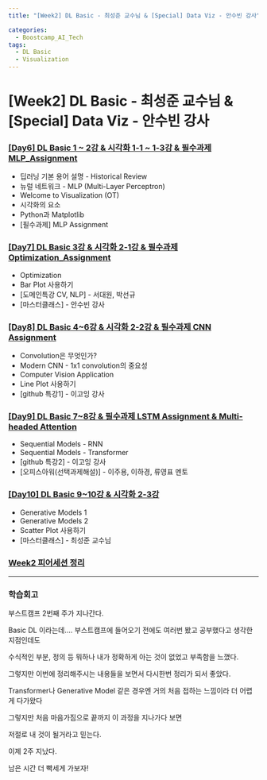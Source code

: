 ```yaml
---
title: "[Week2] DL Basic - 최성준 교수님 & [Special] Data Viz - 안수빈 강사"

categories:
  - Boostcamp_AI_Tech
tags:
  - DL Basic
  - Visualization
---
```


# [Week2] DL Basic - 최성준 교수님 & [Special] Data Viz - 안수빈 강사

### [[Day6] DL Basic 1 ~ 2강 & 시각화 1-1 ~ 1-3강 & 필수과제 MLP_Assignment](https://github.com/raki-1203/boostcamp_note/tree/main/Week_2/Day_6)

- 딥러닝 기본 용어 설명 - Historical Review
- 뉴럴 네트워크 - MLP (Multi-Layer Perceptron)
- Welcome to Visualization (OT)
- 시각화의 요소
- Python과 Matplotlib
- [필수과제] MLP Assignment

### [[Day7] DL Basic 3강 & 시각화 2-1강 & 필수과제 Optimization_Assignment](https://github.com/raki-1203/boostcamp_note/tree/main/Week_2/Day_7)

- Optimization
- Bar Plot 사용하기
- [도메인특강 CV, NLP] - 서대원, 박선규
- [마스터클래스] - 안수빈 강사

### [[Day8] DL Basic 4~6강 & 시각화 2-2강 & 필수과제 CNN Assignment](https://github.com/raki-1203/boostcamp_note/tree/main/Week_2/Day_8)

- Convolution은 무엇인가?
- Modern CNN - 1x1 convolution의 중요성
- Computer Vision Application
- Line Plot 사용하기
- [github 특강1] - 이고잉 강사

### [[Day9] DL Basic 7~8강 & 필수과제 LSTM Assignment & Multi-headed Attention](https://github.com/raki-1203/boostcamp_note/tree/main/Week_2/Day_9)

- Sequential Models - RNN
- Sequential Models - Transformer
- [github 특강2] - 이고잉 강사
- [오피스아워(선택과제해설)] - 이주용, 이하경, 류영표 멘토

### [[Day10] DL Basic 9~10강 & 시각화 2-3강](https://github.com/raki-1203/boostcamp_note/tree/main/Week_2/Day_10)

- Generative Models 1
- Generative Models 2
- Scatter Plot 사용하기
- [마스터클래스] - 최성준 교수님

### [Week2 피어세션 정리](https://github.com/raki-1203/Boostcamp_2st_Hot6/tree/main/Meetup-log/week2)

---
### 학습회고

부스트캠프 2번째 주가 지나간다.

Basic DL 이라는데.... 부스트캠프에 들어오기 전에도 여러번 봤고 공부했다고 생각한 지점인데도

수식적인 부분, 정의 등 뭐하나 내가 정확하게 아는 것이 없었고 부족함을 느꼈다.

그렇지만 이번에 정리해주시는 내용들을 보면서 다시한번 정리가 되서 좋았다.

Transformer나 Generative Model 같은 경우엔 거의 처음 접하는 느낌이라 더 어렵게 다가왔다

그렇지만 처음 마음가짐으로 끝까지 이 과정을 지나가다 보면 

저절로 내 것이 될거라고 믿는다.

이제 2주 지났다.

남은 시간 더 빡세게 가보자!